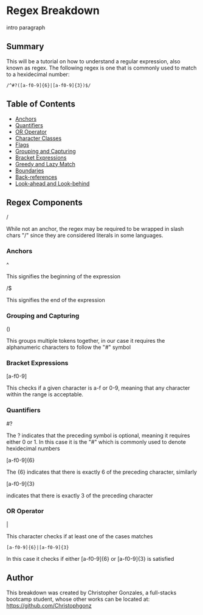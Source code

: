 # Regex Breakdown

intro paragraph

## Summary

This will be a tutorial on how to understand a regular expression, also known as regex. The following regex is one that is commonly used to match to a hexidecimal number:

```
/^#?([a-f0-9]{6}|[a-f0-9]{3})$/
```

## Table of Contents

- [Anchors](#anchors)
- [Quantifiers](#quantifiers)
- [OR Operator](#or-operator)
- [Character Classes](#character-classes)
- [Flags](#flags)
- [Grouping and Capturing](#grouping-and-capturing)
- [Bracket Expressions](#bracket-expressions)
- [Greedy and Lazy Match](#greedy-and-lazy-match)
- [Boundaries](#boundaries)
- [Back-references](#back-references)
- [Look-ahead and Look-behind](#look-ahead-and-look-behind)

## Regex Components

/

While not an anchor, the regex may be required to be wrapped in slash chars "/" since they are considered literals in some languages.

### Anchors

^

This signifies the beginning of the expression

/$

This signifies the end of the expression

### Grouping and Capturing

()

This groups multiple tokens together, in our case it requires the alphanumeric characters to follow the "#" symbol

### Bracket Expressions

[a-f0-9]

This checks if a given character is a-f or 0-9, meaning that any character within the range is acceptable.

### Quantifiers

#?

The ? indicates that the preceding symbol is optional, meaning it requires either 0 or 1. In this case it is the "#" which is commonly used to denote hexidecimal numbers

[a-f0-9]{6}

The {6} indicates that there is exactly 6 of the preceding character, similarly

[a-f0-9]{3}

indicates that there is exactly 3 of the preceding character

### OR Operator

|

This character checks if at least one of the cases matches

```
[a-f0-9]{6}|[a-f0-9]{3}
```

In this case it checks if either [a-f0-9]{6} or [a-f0-9]{3} is satisfied

## Author

This breakdown was created by Christopher Gonzales, a full-stacks bootcamp student, whose other works can be located at: https://github.com/Christophgonz
